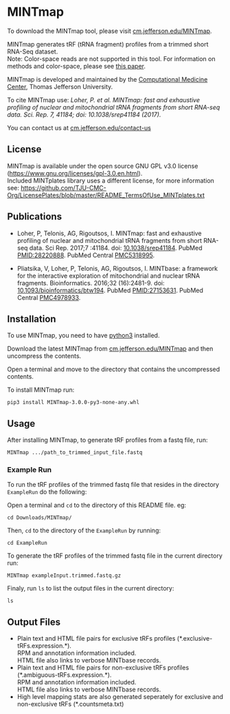 # MINTmap

To download the MINTmap tool, please visit
[cm.jefferson.edu/MINTmap](https://cm.jefferson.edu/MINTmap).

MINTmap generates tRF (tRNA fragment) profiles from a trimmed short RNA-Seq
dataset.  
Note: Color-space reads are not supported in this tool.
For information on methods and color-space, please see
[this paper](http://www.nature.com/articles/srep41184).

MINTmap is developed and maintained by the
[Computational Medicine Center](https://cm.jefferson.edu),
Thomas Jefferson University.

To cite MINTmap use: *Loher, P. et al. MINTmap: fast and exhaustive profiling of
nuclear and mitochondrial tRNA fragments from short RNA-seq data.
Sci. Rep. 7, 41184; doi: 10.1038/srep41184 (2017).*

You can contact us at
[cm.jefferson.edu/contact-us](https://cm.jefferson.edu/contact-us)


## License

MINTmap is available under the open source GNU GPL v3.0 license
(https://www.gnu.org/licenses/gpl-3.0.en.html).  
Included MINTplates library uses a different license, for more information see:
https://github.com/TJU-CMC-Org/LicensePlates/blob/master/README_TermsOfUse_MINTplates.txt


## Publications

* Loher, P, Telonis, AG, Rigoutsos, I. MINTmap: fast and exhaustive profiling of
nuclear and mitochondrial tRNA fragments from short RNA-seq data.
Sci Rep. 2017;7 :41184.
doi: [10.1038/srep41184](http://dx.doi.org/10.1038/srep41184).
PubMed [PMID:28220888](http://www.ncbi.nlm.nih.gov/pubmed/28220888).
PubMed Central [PMC5318995](http://www.ncbi.nlm.nih.gov/pmc/articles/PMC5318995).

* Pliatsika, V, Loher, P, Telonis, AG, Rigoutsos, I. MINTbase: a framework for
the interactive exploration of mitochondrial and nuclear tRNA fragments.
Bioinformatics. 2016;32 (16):2481-9. doi: 
[10.1093/bioinformatics/btw194](http://dx.doi.org/10.1093/bioinformatics/btw194).
PubMed [PMID:27153631](http://www.ncbi.nlm.nih.gov/pubmed/27153631).
PubMed Central [PMC4978933](http://www.ncbi.nlm.nih.gov/pmc/articles/PMC4978933).


## Installation

To use MINTmap, you need to have [python3](https://www.python.org/downloads/)
installed.

Download the latest MINTmap from
[cm.jefferson.edu/MINTmap](https://cm.jefferson.edu/MINTmap)
and then uncompress the contents.

Open a terminal and move to the directory that contains the uncompressed
contents.

To install MINTmap run:

    pip3 install MINTmap-3.0.0-py3-none-any.whl


## Usage

After installing MINTmap, to generate tRF profiles from a fastq file, run:

    MINTmap .../path_to_trimmed_input_file.fastq

### Example Run

To run the tRF profiles of the trimmed fastq file that resides in the directory
`ExampleRun` do the following:

Open a terminal and `cd` to the directory of this README file. eg:

    cd Downloads/MINTmap/

Then, `cd` to the directory of the `ExampleRun` by running:

    cd ExampleRun

To generate the tRF profiles of the trimmed fastq file in the current
directory run:

    MINTmap exampleInput.trimmed.fastq.gz

Finaly, run `ls` to list the output files in the current directory:

    ls


## Output Files

* Plain text and HTML file pairs for exclusive tRFs profiles
(\*.exclusive-tRFs.expression.\*).  
RPM and annotation information included.  
HTML file also links to verbose MINTbase records.
* Plain text and HTML file pairs for non-exclusive tRFs profiles
(\*.ambiguous-tRFs.expression.\*).  
RPM and annotation information included.  
HTML file also links to verbose MINTbase records.
* High level mapping stats are also generated seperately for exclusive and
non-exclusive tRFs (\*.countsmeta.txt)
